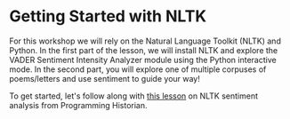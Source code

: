 # Getting Started with NLTK

For this workshop we will rely on the Natural Language Toolkit (NLTK) and Python. In the first part of the lesson, we will install NLTK and explore the VADER Sentiment Intensity Analyzer module using the Python interactive mode. In the second part, you will explore one of multiple corpuses of poems/letters and use sentiment to guide your way!

To get started, let's follow along with [this lesson](https://programminghistorian.org/en/lessons/sentiment-analysis) on NLTK sentiment analysis from Programming Historian.